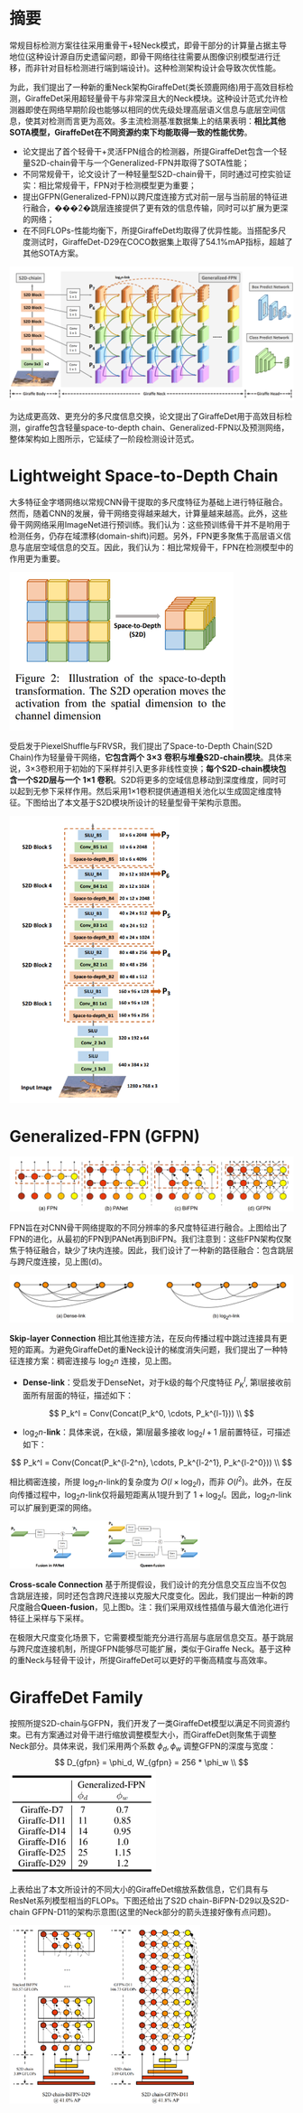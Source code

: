 # 摘要

常规目标检测方案往往采用重骨干+轻Neck模式，即骨干部分的计算量占据主导地位(这种设计源自历史遗留问题，即骨干网络往往需要从图像识别模型进行迁移，而非针对目标检测进行端到端设计)。这种检测架构设计会导致次优性能。

为此，我们提出了一种新的重Neck架构GiraffeDet(类长颈鹿网络)用于高效目标检测，GiraffeDet采用超轻量骨干与非常深且大的Neck模块。这种设计范式允许检测器即使在网络早期阶段也能够以相同的优先级处理高层语义信息与底层空间信息，使其对检测而言更为高效。多主流检测基准数据集上的结果表明：**相比其他SOTA模型，GiraffeDet在不同资源约束下均能取得一致的性能优势**。

- 论文提出了首个轻骨干+灵活FPN组合的检测器，所提GiraffeDet包含一个轻量S2D-chain骨干与一个Generalized-FPN并取得了SOTA性能；
- 不同常规骨干，论文设计了一种轻量型S2D-chain骨干，同时通过可控实验证实：相比常规骨干，FPN对于检测模型更为重要；
- 提出GFPN(Generalized-FPN)以跨尺度连接方式对前一层与当前层的特征进行融合，���2�跳层连接提供了更有效的信息传输，同时可以扩展为更深的网络；
- 在不同FLOPs-性能均衡下，所提GiraffeDet均取得了优异性能。当搭配多尺度测试时，GiraffeDet-D29在COCO数据集上取得了54.1%mAP指标，超越了其他SOTA方案。



<img src="./.assets/image-20230723171326178.png" alt="image-20230723171326178" style="zoom: 50%;" />

为达成更高效、更充分的多尺度信息交换，论文提出了GiraffeDet用于高效目标检测，giraffe包含轻量space-to-depth chain、Generalized-FPN以及预测网络，整体架构如上图所示，它延续了一阶段检测设计范式。

# **Lightweight Space-to-Depth Chain**

大多特征金字塔网络以常规CNN骨干提取的多尺度特征为基础上进行特征融合。然而，随着CNN的发展，骨干网络变得越来越大，计算量越来越高。此外，这些骨干网网络采用ImageNet进行预训练。我们认为：这些预训练骨干并不是哟用于检测任务，仍存在域漂移(domain-shift)问题。另外，FPN更多聚焦于高层语义信息与底层空域信息的交互。因此，我们认为：相比常规骨干，FPN在检测模型中的作用更为重要。

<img src="./.assets/image-20230723171435851.png" alt="image-20230723171435851" style="zoom: 50%;" />

受启发于PiexelShuffle与FRVSR，我们提出了Space-to-Depth Chain(S2D Chain)作为轻量骨干网络，**它包含两个** **3×3** **卷积与堆叠S2D-chain模块**。具体来说，3×3卷积用于初始的下采样并引入更多非线性变换；**每个S2D-chain模块包含一个S2D层与一个** **1×1** **卷积**。S2D将更多的空域信息移动到深度维度，同时可以起到无参下采样作用。然后采用1×1卷积提供通道相关池化以生成固定维度特征。下图给出了本文基于S2D模块所设计的轻量型骨干架构示意图。

<img src="./.assets/image-20230723171527227.png" alt="image-20230723171527227" style="zoom: 67%;" />

# **Generalized-FPN (GFPN)**

<img src="./.assets/image-20230723171620341.png" alt="image-20230723171620341" style="zoom: 50%;" />

FPN旨在对CNN骨干网络提取的不同分辨率的多尺度特征进行融合。上图给出了FPN的进化，从最初的FPN到PANet再到BiFPN。我们注意到：这些FPN架构仅聚焦于特征融合，缺少了块内连接。因此，我们设计了一种新的路径融合：包含跳层与跨尺度连接，见上图(d)。

<img src="./.assets/image-20230723171703039.png" alt="image-20230723171703039" style="zoom: 50%;" />

**Skip-layer Connection** 相比其他连接方法，在反向传播过程中跳过连接具有更短的距离。为避免GiraffeDet的重Neck设计的梯度消失问题，我们提出了一种特征连接方案：稠密连接与 $\log_2n$ 连接，见上图。

- **Dense-link**：受启发于DenseNet，对于k级的每个尺度特征 $P_K^l$, 第l层接收前面所有层面的特征，描述如下：

$$
P_k^l = Conv(Concat(P_k^0, \cdots, P_k^{l-1})) \\
$$

- $\log_2n$-**link**：具体来说，在k级，第l层最多接收 $\log_2l + 1$ 层前置特征，可描述如下：

$$
P_k^l = Conv(Concat(P_k^{l-2^n}, \cdots, P_k^{l-2^1}, P_k^{l-2^0})) \\
$$

相比稠密连接，所提 $\log_2n$-link的复杂度为 $O(l \times \log_2l)$，而非 $O(l^2)$。此外，在反向传播过程中，$\log_2n$-link仅将最短距离从1提升到了 $1 + \log_2l$。因此，$\log_2n$-link可以扩展到更深的网络。

<img src="./.assets/image-20230723172646742.png" alt="image-20230723172646742" style="zoom:33%;" />

**Cross-scale Connection** 基于所提假设，我们设计的充分信息交互应当不仅包含跳层连接，同时还包含跨尺连接以克服大尺度变化。因此，我们提出一种新的跨尺度融合**Queen-fusion**，见上图b。注：我们采用双线性插值与最大值池化进行特征上采样与下采样。

在极限大尺度变化场景下，它需要模型能充分进行高层与底层信息交互。基于跳层与跨尺度连接机制，所提GFPN能够尽可能扩展，类似于Giraffe Neck。基于这种的重Neck与轻骨干设计，所提GiraffeDet可以更好的平衡高精度与高效率。



# **GiraffeDet Family**

按照所提S2D-chain与GFPN，我们开发了一类GiraffeDet模型以满足不同资源约束。已有方案通过对骨干进行缩放调整模型大小，而GiraffeDet则聚焦于调整Neck部分。具体来说，我们采用两个系数 $\phi_d, \phi_w$ 调整GFPN的深度与宽度：
$$
D_{gfpn} = \phi_d, W_{gfpn} = 256 * \phi_w \\
$$
<img src="./.assets/image-20230723172846202.png" alt="image-20230723172846202" style="zoom:33%;" />

上表给出了本文所设计的不同大小的GiraffeDet缩放系数信息，它们具有与ResNet系列模型相当的FLOPs。下图还给出了S2D chain-BiFPN-D29以及S2D-chain GFPN-D11的架构示意图(这里的Neck部分的箭头连接好像有点问题)。

<img src="./.assets/image-20230723172911576.png" alt="image-20230723172911576" style="zoom: 33%;" />
